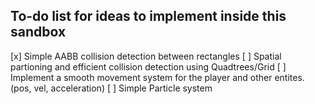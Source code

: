 ## To-do list for ideas to implement inside this sandbox

[x] Simple AABB collision detection between rectangles
[ ] Spatial partioning and efficient collision detection using Quadtrees/Grid
[ ] Implement a smooth movement system for the player and other entites. (pos, vel, acceleration)
[ ] Simple Particle system








